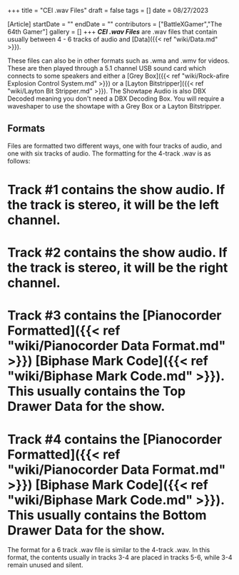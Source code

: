 +++
title = "CEI .wav Files"
draft = false
tags = []
date = 08/27/2023

[Article]
startDate = ""
endDate = ""
contributors = ["BattleXGamer","The 64th Gamer"]
gallery = []
+++
<b><i>CEI .wav Files</b></i> are .wav files that contain usually between 4 - 6 tracks of audio and [Data]({{< ref "wiki/Data.md" >}}).

These files can also be in other formats such as .wma and .wmv for videos. These are then played through a 5.1 channel USB sound card which connects to some speakers and either a [Grey Box]({{< ref "wiki/Rock-afire Explosion Control System.md" >}}) or a [Layton Bitstripper]({{< ref "wiki/Layton Bit Stripper.md" >}}). The Showtape Audio is also DBX Decoded meaning you don't need a DBX Decoding Box. You will require a waveshaper to use the showtape with a Grey Box or a Layton Bitstripper.

<h2> Formats </h2>
Files are formatted two different ways, one with four tracks of audio, and one with six tracks of audio. The formatting for the 4-track .wav is as follows:

# Track #1 contains the show audio. If the track is stereo, it will be the left channel.
# Track #2  contains the show audio. If the track is stereo, it will be the right channel.
# Track #3 contains the [Pianocorder Formatted]({{< ref "wiki/Pianocorder Data Format.md" >}}) [Biphase Mark Code]({{< ref "wiki/Biphase Mark Code.md" >}}). This usually contains the Top Drawer Data for the show.
# Track #4 contains the [Pianocorder Formatted]({{< ref "wiki/Pianocorder Data Format.md" >}}) [Biphase Mark Code]({{< ref "wiki/Biphase Mark Code.md" >}}). This usually contains the Bottom Drawer Data for the show.

The format for a 6 track .wav file is similar to the 4-track .wav. In this format, the contents usually in tracks 3-4 are placed in tracks 5-6, while 3-4 remain unused and silent.